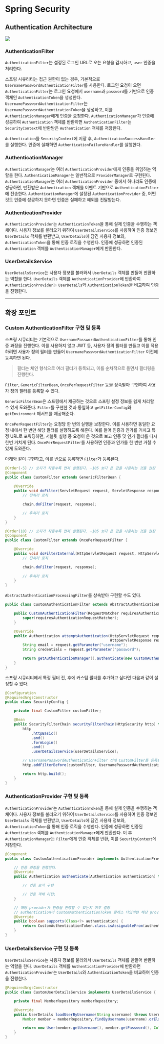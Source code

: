 # Spring Security

## Authentication Architecture
<img src="https://user-images.githubusercontent.com/81250857/182189122-393e7419-1529-45b3-aaf7-1a9b06195c0b.png">

### AuthenticationFilter
`AuthenticationFilter`는 설정된 로그인 URL로 오는 요청을 감시하고, `user` 인증을 처리한다.

스프링 시큐리티는 접근 권한이 없는 경우, 기본적으로 `UsernamePasswordAuthenticationFilter`를 사용한다. 로그인 요청이 오면 `AuthenticationFilter`는 로그인 요청에서 `username`과 `password`를 기반으로 인증 객체인 `AuthenticationToken`을 생성한다. `UsernamePasswordAuthenticationFilter`는 `UsernamePasswordAuthenticationToken`을 생성하고, 이를 `AuthenticationManager`에게 인증을 요청한다.
`AuthenticationManager`가 인증에 성공하여 `Authentication` 객체를 반환하면 `AuthenticationFilter`는 `SecurityContext`에 반환받은 `Authentication` 객체를 저장한다.

`Authentication`를 `SecurityContext`에 저장 후, `AuthenticationSuccessHandler`를 실행한다. 인증에 실패하면 `AuthenticationFailureHandler`를 실행한다.

### AuthenticationManager
`AuthenticationManager`는 여러 `AuthenticationProvider`에게 인증을 위임하는 역할을 한다. `AuthenticationManager`는 일반적으로 `ProviderManager`로 구현된다.
`AuthenticationManager`는 여러 `AuthenticationProvider` 중에서 하나라도 인증에 성공하면, 반환받은 `Authentication` 객체를 이벤트 기반으로 `AuthenticationFilter`에 전송한다.
`AuthenticationManager`에 설정된 `AuthenticationProvider` 중, 어떤 것도 인증에 성공하지 못하면 인증은 실패하고 예외를 전달받는다.

### AuthenticationProvider
`AuthenticationProvider`는 `AuthenticationToken`을 통해 실제 인증을 수행하는 객체이다. 사용자 정보를 불러오기 위하여 `UserDetailsService`를 사용하여 인증 정보인 `UserDetails` 객체를 반환받고, `UserDetails`에 담긴 사용자 정보와, `AuthenticationToken`을 통해 인증 로직을 수행한다. 인증에 성공하면 인증된 `Authentication` 객체를 `AuthenticationManager`에게 반환한다.

### UserDetailsService
`UserDetailsService`는 사용자 정보를 불러와서 `UserDetails` 객체를 만들어 반환하는 역할을 한다. `UserDetails` 객체를 `AuthenticationProvider`에 반환하여 `AuthenticationProvider`는 `UserDetails`와 `AuthenticationToken`을 비교하여 인증을 진행한다.


---
## 확장 포인트

### Custom AuthenticationFilter 구현 및 등록
스프링 시큐리티는 기본적으로 `UsernamePasswordAuthenticationFilter`를 통해 인증 과정을 진행한다. 이를 사용하지 않고 JWT 등, 사용자 정의 필터를 만들고 이를 적용하려면 사용자 정의 필터를 만들어 `UsernamePasswordAuthenticationFilter` 이전에 등록하면 된다.

> 필터는 체인 형식으로 여러 필터가 등록되고, 이를 순차적으로 돌면서 필터링을 진행한다.

`Filter`, `GenericFilterBean`, `OncePerRequestFilter` 등을 상속받아 구현하여 사용자 정의 필터를 등록할 수 있다.

`GenericFilterBean`은 스프링에서 제공하는 것으로 스프링 설정 정보를 쉽게 처리할 수 있게 도와준다. `Filter`를 구현한 것과 동일하고 `getFilterConfig`와 `getEnvironment` 메서드를 제공해준다.

`OncePerRequestFilter`는 요청당 한 번의 실행을 보장한다. 이를 사용하면 동일한 요청 내에서 한 번만 해당 필터를 실행하도록 해준다. 예를 들어 인증과 인가를 거치고 특정 URL로 포워딩하면, 서블릿 실행 중 요청이 온 것으로 보고 인증 및 인가 필터를 다시 한번 거치게 된다. `OncePerRequestFilter`를 사용하면 인증과 인가를 한 번만 거칠 수 있게 도와준다.

아래와 같이 구현하고, 이를 빈으로 등록하면 `Filter`가 등록된다.

```java
@Order(-5) // 숫자가 작을수록 먼저 실행된다. -105 보다 큰 값을 사용하는 것을 권장
@Component
public class CustomFilter extends GenericFilterBean {
    
    @Override
    public void doFilter(ServletRequest request, ServletResponse response, FilterChain chain) {
        // 전처리 로직

        chain.doFilter(request, response);

        // 후처리 로직
    }
}

@Order(10) // 숫자가 작을수록 먼저 실행된다. -105 보다 큰 값을 사용하는 것을 권장
@Component
public class CustomFilter extends OncePerRequestFilter {

    @Override
    public void doFilterInternal(HttpServletRequest request, HttpServletResponse response, FilterChain chain) {
        // 전처리 로직

        chain.doFilter(request, response);
        
        // 후처리 로직
    }
}
```

`AbstractAuthenticationProcessingFilter`를 상속받아 구현할 수도 있다.

```java
public class CustomAuthenticationFilter extends AbstractAuthenticationProcessingFilter {

    public CustomAuthenticationFilter(RequestMatcher requiresAuthenticationRequestMatcher) {
        super(requiresAuthenticationRequestMatcher);
    }

    @Override
    public Authentication attemptAuthentication(HttpServletRequest request,
                                                HttpServletResponse response) throws AuthenticationException, IOException, ServletException {
        String email = request.getParameter("username");
        String credentials = request.getParameter("password");

        return getAuthenticationManager().authenticate(new CustomAuthenticationToken(email, credentials));
    }
}
```

스프링 시큐리티에서 특정 필터 전, 후에 커스텀 필터를 추가하고 싶다면 다음과 같이 설정할 수 있다.

```java
@Configuration
@RequiredArgsConstructor
public class SecurityConfig {

    private final CustomFilter customFilter;

    @Bean
    public SecurityFilterChain securityFilterChain(HttpSecurity http) throws Exception {
        http
            .httpBasic()
            .and()
            .formLogin()
            .and()
            .userDetailsService(userDetailsService);

        // UsernamePasswordAuthenticationFilter 전에 CustomFilter를 등록한다.
        http.addFilterBefore(customFilter, UsernamePasswordAuthenticationFilter.class);

        return http.build();
    }
}
```

### AuthenticationProvider 구현 및 등록
`AuthenticationProvider`는 `AuthenticationToken`을 통해 실제 인증을 수행하는 객체이다. 사용자 정보를 불러오기 위하여 `UserDetailsService`를 사용하여 인증 정보인 `UserDetails` 객체를 반환받고, `UserDetails`에 담긴 사용자 정보와, `AuthenticationToken`을 통해 인증 로직을 수행한다. 인증에 성공하면 인증된 `Authentication` 객체를 `AuthenticationManager`에게 반환한다. 이 후 `AuthenticationManager`는 `Filter`에게 인증 객체를 반환, 이를 `SecurityContext`에 저장한다.

```java
@Component
public class CustomAuthenticationProvider implements AuthenticationProvider {

    // 인증 과정을 진행한다.
    @Override
    public Authentication authenticate(Authentication authentication) throws AuthenticationException {

        // 인증 로직 구현

        // 인증 객체 리턴;
    }

    // 해당 provider가 인증을 진행할 수 있는지 여부 결정
    // authentication이 CustomAuthenticationToken 클래스 타입이면 해당 provider가 수행된다.
    @Override
    public boolean supports(Class<?> authentication) {
        return CustomAuthenticationToken.class.isAssignableFrom(authentication);
    }
}
```

### UserDetailsService 구현 및 등록
`UserDetailsService`는 사용자 정보를 불러와서 `UserDetails` 객체를 만들어 반환하는 역할을 한다. `UserDetails` 객체를 `AuthenticationProvider`에 반환하면 `AuthenticationProvider`는 `UserDetails`와 `AuthenticationToken`을 비교하여 인증을 진행한다.

```java
@RequiredArgsConstructor
public class CustomUserDetailsService implements UserDetailsService {

	private final MemberRepository memberRepository;

    @Override
    public UserDetails loadUserByUsername(String username) throws UsernameNotFoundException {
        Member member = memberRepository.findByUsername(username).orElseThrow();

        return new User(member.getUsername(), member.getPassword(), Collections.singleton(new SimpleGrantedAuthority(member.getRole().name())));
    }
}
```

